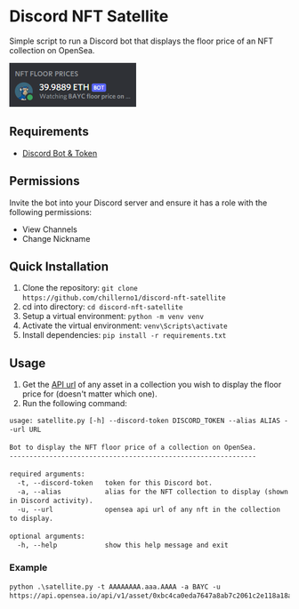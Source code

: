 # Discord NFT Satellite

Simple script to run a Discord bot that displays the floor price of an NFT collection on OpenSea.

![](assets/nft-satellite.png)

## Requirements
- [Discord Bot & Token](https://www.writebots.com/discord-bot-token/) 

## Permissions
Invite the bot into your Discord server and ensure it has a role with the following permissions: 
- View Channels
- Change Nickname

## Quick Installation

1. Clone the repository: `git clone https://github.com/chillerno1/discord-nft-satellite`
2. cd into directory: `cd discord-nft-satellite`
3. Setup a virtual environment: `python -m venv venv`
4. Activate the virtual environment: `venv\Scripts\activate`
5. Install dependencies: `pip install -r requirements.txt`

## Usage

1. Get the [API url](https://docs.opensea.io/reference/retrieving-a-single-asset) of any asset in a collection you wish to display the floor price for (doesn't matter which one).
2. Run the following command:

```shell
usage: satellite.py [-h] --discord-token DISCORD_TOKEN --alias ALIAS --url URL

Bot to display the NFT floor price of a collection on OpenSea.
--------------------------------------------------------------

required arguments:
  -t, --discord-token   token for this Discord bot.
  -a, --alias           alias for the NFT collection to display (shown in Discord activity).
  -u, --url             opensea api url of any nft in the collection to display.

optional arguments:
  -h, --help            show this help message and exit
```

### Example
```
python .\satellite.py -t AAAAAAAA.aaa.AAAA -a BAYC -u https://api.opensea.io/api/v1/asset/0xbc4ca0eda7647a8ab7c2061c2e118a18a936f13d/3650
```
